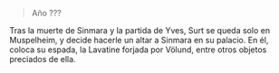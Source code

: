 > Año ???

Tras la muerte de Sinmara y la partida de Yves, Surt se queda solo en Muspelheim, y decide hacerle un altar a Sinmara en su palacio. En él, coloca su espada, la Lavatine forjada por Völund, entre otros objetos preciados de ella.